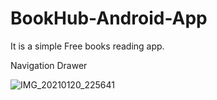 # BookHub-Android-App

It is a simple Free books reading app.


Navigation Drawer

![IMG_20210120_225641](https://user-images.githubusercontent.com/56448711/105227151-f17a4700-5b86-11eb-971b-2b010596b73d.jpg)


